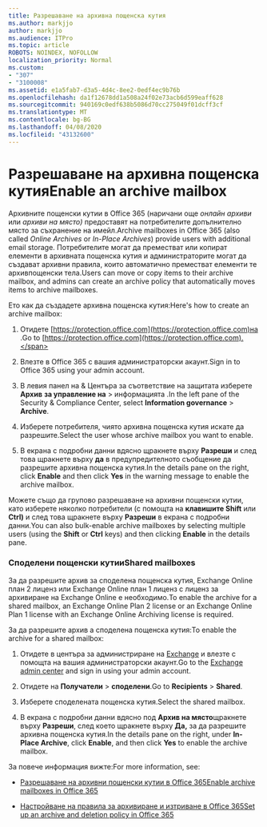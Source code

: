 ```yaml
---
title: Разрешаване на архивна пощенска кутия
ms.author: markjjo
author: markjjo
ms.audience: ITPro
ms.topic: article
ROBOTS: NOINDEX, NOFOLLOW
localization_priority: Normal
ms.custom:
- "307"
- "3100008"
ms.assetid: e1a5fab7-d3a5-4d4c-8ee2-0edf4ec9b76b
ms.openlocfilehash: da1f12678dd1a508a24f02e73acb6d599eaff628
ms.sourcegitcommit: 940169c0edf638b5086d70cc275049f01dcff3cf
ms.translationtype: MT
ms.contentlocale: bg-BG
ms.lasthandoff: 04/08/2020
ms.locfileid: "43132600"
---
```

# <a name="enable-an-archive-mailbox"></a><span data-ttu-id="3f56b-102">Разрешаване на архивна пощенска кутия</span><span class="sxs-lookup"><span data-stu-id="3f56b-102">Enable an archive mailbox</span></span>

<span data-ttu-id="3f56b-103">Архивните пощенски кутии в Office 365 (наричани още *онлайн архиви* или *архиви на място)* предоставят на потребителите допълнително място за съхранение на имейл.</span><span class="sxs-lookup"><span data-stu-id="3f56b-103">Archive mailboxes in Office 365 (also called *Online Archives* or *In-Place Archives*) provide users with additional email storage.</span></span> <span data-ttu-id="3f56b-104">Потребителите могат да преместват или копират елементи в архивната пощенска кутия и администраторите могат да създават архивни правила, които автоматично преместват елементи те архивпощенски тела.</span><span class="sxs-lookup"><span data-stu-id="3f56b-104">Users can move or copy items to their archive mailbox, and admins can create an archive policy that automatically moves items to archive mailboxes.</span></span>
  
<span data-ttu-id="3f56b-105">Ето как да създадете архивна пощенска кутия:</span><span class="sxs-lookup"><span data-stu-id="3f56b-105">Here's how to create an archive mailbox:</span></span>
  
1. <span data-ttu-id="3f56b-106">Отидете [https://protection.office.com](https://protection.office.com)на .</span><span class="sxs-lookup"><span data-stu-id="3f56b-106">Go to [https://protection.office.com](https://protection.office.com).</span></span>

2. <span data-ttu-id="3f56b-107">Влезте в Office 365 с вашия администраторски акаунт.</span><span class="sxs-lookup"><span data-stu-id="3f56b-107">Sign in to Office 365 using your admin account.</span></span>

3. <span data-ttu-id="3f56b-108">В левия панел на &amp; Центъра за съответствие на защитата изберете **Архив** **за управление на** \> информацията .</span><span class="sxs-lookup"><span data-stu-id="3f56b-108">In the left pane of the Security &amp; Compliance Center, select **Information governance** \> **Archive**.</span></span>

4. <span data-ttu-id="3f56b-109">Изберете потребителя, чиято архивна пощенска кутия искате да разрешите.</span><span class="sxs-lookup"><span data-stu-id="3f56b-109">Select the user whose archive mailbox you want to enable.</span></span>

5. <span data-ttu-id="3f56b-110">В екрана с подробни данни вдясно щракнете върху **Разреши** и след това щракнете върху **да** в предупредителното съобщение да разрешите архивна пощенска кутия.</span><span class="sxs-lookup"><span data-stu-id="3f56b-110">In the details pane on the right, click **Enable** and then click **Yes** in the warning message to enable the archive mailbox.</span></span>

<span data-ttu-id="3f56b-111">Можете също да групово разрешаване на архивни пощенски кутии, като изберете няколко потребители (с помощта на **клавишите Shift** или **Ctrl)** и след това щракнете върху **Разреши** в екрана с подробни данни.</span><span class="sxs-lookup"><span data-stu-id="3f56b-111">You can also bulk-enable archive mailboxes by selecting multiple users (using the **Shift** or **Ctrl** keys) and then clicking **Enable** in the details pane.</span></span>
  
### <a name="shared-mailboxes"></a><span data-ttu-id="3f56b-112">Споделени пощенски кутии</span><span class="sxs-lookup"><span data-stu-id="3f56b-112">Shared mailboxes</span></span>

<span data-ttu-id="3f56b-113">За да разрешите архив за споделена пощенска кутия, Exchange Online план 2 лиценз или Exchange Online план 1 лиценз с лиценз за архивиране на Exchange Online е необходимо.</span><span class="sxs-lookup"><span data-stu-id="3f56b-113">To enable the archive for a shared mailbox, an Exchange Online Plan 2 license or an Exchange Online Plan 1 license with an Exchange Online Archiving license is required.</span></span>  

<span data-ttu-id="3f56b-114">За да разрешите архив а споделена пощенска кутия:</span><span class="sxs-lookup"><span data-stu-id="3f56b-114">To enable the archive for a shared mailbox:</span></span>

1. <span data-ttu-id="3f56b-115">Отидете в центъра за администриране на [Exchange](https://outlook.office365.com/ecp) и влезте с помощта на вашия администраторски акаунт.</span><span class="sxs-lookup"><span data-stu-id="3f56b-115">Go to the [Exchange admin center](https://outlook.office365.com/ecp) and sign in using your admin account.</span></span>

2. <span data-ttu-id="3f56b-116">Отидете на **Получатели** > **споделени**.</span><span class="sxs-lookup"><span data-stu-id="3f56b-116">Go to **Recipients** > **Shared**.</span></span>

3. <span data-ttu-id="3f56b-117">Изберете споделената пощенска кутия.</span><span class="sxs-lookup"><span data-stu-id="3f56b-117">Select the shared mailbox.</span></span>

4. <span data-ttu-id="3f56b-118">В екрана с подробни данни вдясно под **Архив на място**щракнете върху **Разреши**, след което щракнете върху **Да,** за да разрешите архивна пощенска кутия.</span><span class="sxs-lookup"><span data-stu-id="3f56b-118">In the details pane on the right, under **In-Place Archive**, click **Enable**, and then click **Yes** to enable the archive mailbox.</span></span>

<span data-ttu-id="3f56b-119">За повече информация вижте:</span><span class="sxs-lookup"><span data-stu-id="3f56b-119">For more information, see:</span></span>
  
- [<span data-ttu-id="3f56b-120">Разрешаване на архивни пощенски кутии в Office 365</span><span class="sxs-lookup"><span data-stu-id="3f56b-120">Enable archive mailboxes in Office 365</span></span>](https://docs.microsoft.com/office365/securitycompliance/enable-archive-mailboxes)

- [<span data-ttu-id="3f56b-121">Настройване на правила за архивиране и изтриване в Office 365</span><span class="sxs-lookup"><span data-stu-id="3f56b-121">Set up an archive and deletion policy in Office 365</span></span>](https://docs.microsoft.com//office365/securitycompliance/set-up-an-archive-and-deletion-policy-for-mailboxes)
